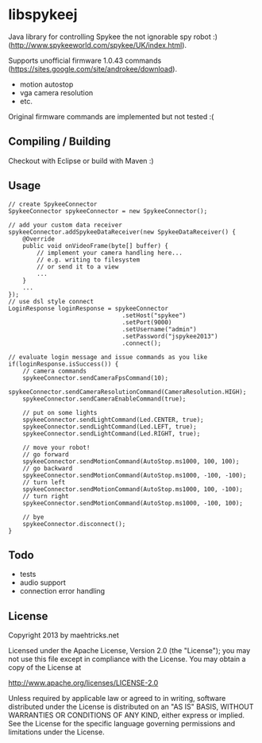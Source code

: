 libspykeej
==========

Java library for controlling Spykee the not ignorable spy robot :) (http://www.spykeeworld.com/spykee/UK/index.html).

Supports unofficial firmware 1.0.43 commands (https://sites.google.com/site/androkee/download).
- motion autostop
- vga camera resolution
- etc.

Original firmware commands are implemented but not tested :(

Compiling / Building
--------------------
Checkout with Eclipse or build with Maven :)

Usage
-----
```
// create SpykeeConnector
SpykeeConnector spykeeConnector = new SpykeeConnector();

// add your custom data receiver
spykeeConnector.addSpykeeDataReceiver(new SpykeeDataReceiver() {
    @Override
    public void onVideoFrame(byte[] buffer) {
    	// implement your camera handling here...
    	// e.g. writing to filesystem
    	// or send it to a view
		...
    }
    ...
});
// use dsl style connect
LoginResponse loginResponse = spykeeConnector
								.setHost("spykee")
								.setPort(9000)
								.setUsername("admin")
								.setPassword("jspykee2013")
								.connect();

// evaluate login message and issue commands as you like
if(loginResponse.isSuccess()) {
    // camera commands
    spykeeConnector.sendCameraFpsCommand(10);
    spykeeConnector.sendCameraResolutionCommand(CameraResolution.HIGH);
    spykeeConnector.sendCameraEnableCommand(true);
    
   	// put on some lights
    spykeeConnector.sendLightCommand(Led.CENTER, true);
    spykeeConnector.sendLightCommand(Led.LEFT, true);
    spykeeConnector.sendLightCommand(Led.RIGHT, true);
    
    // move your robot!
   	// go forward
	spykeeConnector.sendMotionCommand(AutoStop.ms1000, 100, 100);
    // go backward
	spykeeConnector.sendMotionCommand(AutoStop.ms1000, -100, -100);
	// turn left
	spykeeConnector.sendMotionCommand(AutoStop.ms1000, 100, -100);
	// turn right
	spykeeConnector.sendMotionCommand(AutoStop.ms1000, -100, 100);
	
    // bye
	spykeeConnector.disconnect();
}
```

Todo
----

- tests
- audio support
- connection error handling

License
-------
Copyright 2013 by maehtricks.net

Licensed under the Apache License, Version 2.0 (the "License");
you may not use this file except in compliance with the License.
You may obtain a copy of the License at

http://www.apache.org/licenses/LICENSE-2.0

Unless required by applicable law or agreed to in writing, software
distributed under the License is distributed on an "AS IS" BASIS,
WITHOUT WARRANTIES OR CONDITIONS OF ANY KIND, either express or implied.
See the License for the specific language governing permissions and
limitations under the License.
